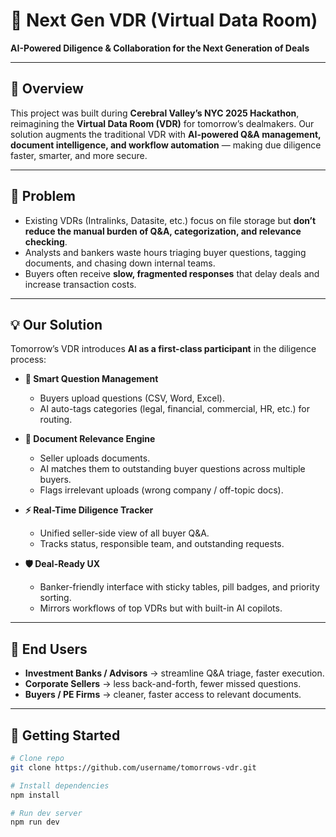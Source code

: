 # 📂 Next Gen VDR (Virtual Data Room)  
**AI-Powered Diligence & Collaboration for the Next Generation of Deals**  

---

## 📌 Overview  
This project was built during **Cerebral Valley’s NYC 2025 Hackathon**, reimagining the **Virtual Data Room (VDR)** for tomorrow’s dealmakers. Our solution augments the traditional VDR with **AI-powered Q&A management, document intelligence, and workflow automation** — making due diligence faster, smarter, and more secure.  

---

## 🧩 Problem  
- Existing VDRs (Intralinks, Datasite, etc.) focus on file storage but **don’t reduce the manual burden of Q&A, categorization, and relevance checking**.  
- Analysts and bankers waste hours triaging buyer questions, tagging documents, and chasing down internal teams.  
- Buyers often receive **slow, fragmented responses** that delay deals and increase transaction costs.  

---

## 💡 Our Solution  
Tomorrow’s VDR introduces **AI as a first-class participant** in the diligence process:  

- **🔎 Smart Question Management**  
  - Buyers upload questions (CSV, Word, Excel).  
  - AI auto-tags categories (legal, financial, commercial, HR, etc.) for routing.  

- **📂 Document Relevance Engine**  
  - Seller uploads documents.  
  - AI matches them to outstanding buyer questions across multiple buyers.  
  - Flags irrelevant uploads (wrong company / off-topic docs).

- **⚡ Real-Time Diligence Tracker**  
  - Unified seller-side view of all buyer Q&A.  
  - Tracks status, responsible team, and outstanding requests.  

- **🛡️ Deal-Ready UX**  
  - Banker-friendly interface with sticky tables, pill badges, and priority sorting.  
  - Mirrors workflows of top VDRs but with built-in AI copilots.  

---

## 👥 End Users  
- **Investment Banks / Advisors** → streamline Q&A triage, faster execution.  
- **Corporate Sellers** → less back-and-forth, fewer missed questions.  
- **Buyers / PE Firms** → cleaner, faster access to relevant documents.  

---

## 🚀 Getting Started  
```bash
# Clone repo
git clone https://github.com/username/tomorrows-vdr.git

# Install dependencies
npm install

# Run dev server
npm run dev
